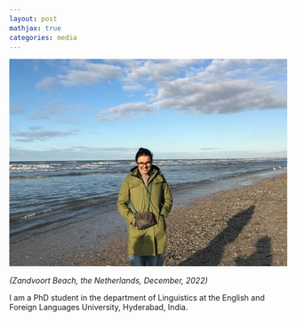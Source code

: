 ```yaml
---
layout: post
mathjax: true
categories: media
---
```

![Netherlands](website_profile.jpg)

*(Zandvoort Beach, the Netherlands, December, 2022)*

I am a PhD student in the department of Linguistics at the English and Foreign Languages University, Hyderabad, India. 
